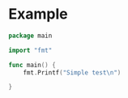 # Example

<!-- MARKDOWN-AUTO-DOCS:START (CODE:src=../main.go) -->
<!-- The below code snippet is automatically added from ../main.go -->
```go
package main

import "fmt"

func main() {
	fmt.Printf("Simple test\n")

}
```
<!-- MARKDOWN-AUTO-DOCS:END -->

<!-- MARKDOWN-AUTO-DOCS:START (CODE:src=../docs/scripts/test.sh) -->
<!-- MARKDOWN-AUTO-DOCS:END -->



